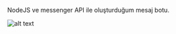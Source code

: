 NodeJS ve messenger API ile oluşturduğum mesaj botu.

![alt text](https://i.hizliresim.com/zUjxrW.png)
